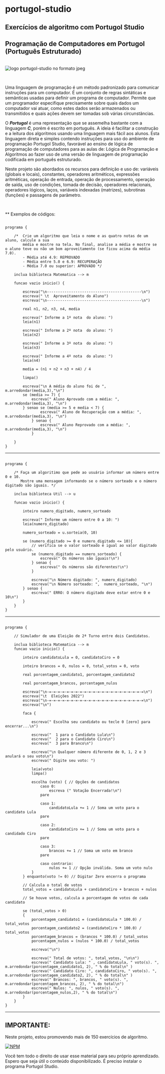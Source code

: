 # portugol-studio

## Exercícios de algoritmo com Portugol Studio


 ## Programação de Computadores em Portugol (Português Estruturado) 


<br><img src="logo.jpg" alt="logo portugol-studio no formato jpeg">

<br><p>Uma linguagem de programação é um método padronizado para comunicar instruções para um computador. É um conjunto de regras sintáticas e semânticas usadas para definir um programa de computador. Permite que um programador especifique precisamente sobre quais dados um computador vai atuar, como estes dados serão armazenados ou transmitidos e quais ações devem ser tomadas sob várias circunstâncias.

O _**Portugol**_ é uma representação que se assemelha bastante com a linguagem _**C**_, porém é escrito em português. A ideia é facilitar a construção e a leitura dos algoritmos usando uma linguagem mais fácil aos alunos. Esta linguagem direta e simples contendo instruções para uso do ambiente de programação Portugol Studio, favorável ao ensino de lógica de programação de computadores para as aulas de: Lógica de Programação e Algoritmos ao fazer uso de uma versão de linguagem de programação codificada em português estruturado.

Neste projeto são abordados os recursos para definição e uso de: variáveis (globais e locais), constantes, operadores aritméticos, expressões aritméticas, operação de entrada, operação de processamento, operação de saída, uso de condições, tomada de decisão, operadores relacionais, operadores lógicos, laços, variáveis indexadas (matrizes), subrotinas (funções) e passagens de parâmetro.</p><br>

** Exemplos de códigos:

```portugol

programa {
	
	/*  Crie um algoritmo que leia o nome e as quatro notas de um aluno, calcule a sua
	    média e mostre na tela. No final, analise a média e mostre se o aluno teve ou não um bom aproveitamento (se ficou acima da média 7.0).
        - Média até 4.9: REPROVADO
        - Média entre 5.0 e 6.9: RECUPERAÇÃO
        - Média 7.0 ou superior: APROVADO */

	inclua biblioteca Matematica --> m
	 
	funcao vazio inicio() {

		escreva("\n-------------------------------------------\n")
		escreva(" \t  Aproveitamento do Aluno")
		escreva("\n-------------------------------------------\n")

		real n1, n2, n3, n4, media

		escreva(" Informe a 1º nota  do aluno: ")
		leia(n1)
		
		escreva(" Informe a 2º nota  do aluno: ")
		leia(n2)
		
		escreva(" Informe a 3º nota  do aluno: ")
		leia(n3)
		
		escreva(" Informe a 4º nota  do aluno: ")
		leia(n4)

		media = (n1 + n2 + n3 + n4) / 4

		limpa()

		escreva("\n A média do aluno foi de ", m.arredondar(media,3),"\n")
		se (media >= 7) {
			escreva(" Aluno Aprovado com a média: ", m.arredondar(media,3), "\n")
		} senao se (media >= 5 e media < 7) {
				escreva(" Aluno de Recuperação com a média: ", m.arredondar(media,3), "\n")
			} senao {
				escreva(" Aluno Reprovado com a média: ", m.arredondar(media,3), "\n")
			}
			
	}		
}

```

***

```portugol

programa {

	/* Faça um algoritimo que pede ao usuário informar um número entre 0 e 10.
	   Mostre uma mensagem informando se o número sorteado e o número digitado são iguais. */
	
	inclua biblioteca Util --> u 
	
	funcao vazio inicio() {
		
		inteiro numero_digitado, numero_sorteado
		
		escreva(" Informe um número entre 0 a 10: ")
		leia(numero_digitado)

		numero_sorteado = u.sorteia(0, 10)

		se (numero_digitado >= 0 e numero_digitado <= 10){
			// verifica se o valor sorteado é igual ao valor digitado pelo usuário. 
			se (numero_digitado == numero_sorteado) {
				escreva(" Os números são iguais!\n")
			} senao {
				escreva(" Os números são diferentes!\n")
			}
			
			escreva("\n Número digitado: ", numero_digitado)
			escreva("\n Número sorteado: ",  numero_sorteado, "\n")
		} senao {
			escreva(" ERRO: O número digitado deve estar entre 0 e 10\n")
		}
	}
}
```

***

```portugol

programa {

	// Simulador de uma Eleição de 2ª Turno entre dois Candidatos. 

	inclua biblioteca Matematica --> m
	funcao vazio inicio() {
		
		inteiro candidatoLula = 0, candidatoCiro = 0
		
		inteiro brancos = 0, nulos = 0, total_votos = 0, voto
		
		real porcentagem_candidato1, porcentagem_candidato2
		
		real porcentagem_brancos, porcentagem_nulos

		escreva("\n-=-=-=-=-=-=-=-=-=-=-=-=-=-=-=-=-=-=-=-=-=-=\n")
		escreva("\t  Eleições 2022")
		escreva("\n-=-=-=-=-=-=-=-=-=-=-=-=-=-=-=-=-=-=-=-=-=-=\n")
		escreva("\n")
		
		faca {
			
			escreva(" Escolha seu candidato ou tecle 0 [zero] para encerrar...\n")
			
			escreva("  1 para o Candidato Lula\n")
			escreva("  2 para o Candidato Ciro\n")
			escreva("  3 para Branco\n")
			
			escreva("\n Qualquer número diferente de 0, 1, 2 e 3 anulará o seu voto\n")
			escreva(" Digite seu voto: ")
			
			leia(voto)
			limpa()

			escolha (voto) { // Opções de candidatos
				caso 0:
					escreva (" Votação Encerrada!\n")
				pare
				
				caso 1: 
			 		candidatoLula += 1 // Soma um voto para o candidato Lula
			 	pare
			 	
			 	caso 2: 
			 		candidatoCiro += 1 // Soma um voto para o candidado Ciro
			 	pare
			 	
			 	caso 3: 
			 		brancos += 1 // Soma um voto em branco
			 	pare
			 	
			 	caso contrario:
			 		nulos += 1 // Opção inválida. Soma um voto nulo
			}			 
		} enquanto(voto != 0) // Digitar Zero encerra o programa 

		// Calcula o total de votos
		total_votos = candidatoLula + candidatoCiro + brancos + nulos

		// Se houve votos, calcula a porcentagem de votos de cada candidato
		
		se (total_votos > 0)
		{
			porcentagem_candidato1 = (candidatoLula * 100.0) / total_votos  
			porcentagem_candidato2 = (candidatoCiro * 100.0) / total_votos
			porcentagem_brancos = (brancos * 100.0) / total_votos
			porcentagem_nulos = (nulos * 100.0) / total_votos

			escreva("\n")
			
			escreva(" Total de votos: ", total_votos, "\n\n")
			escreva(" Candidato Lula: " , candidatoLula, " voto(s). ", m.arredondar(porcentagem_candidato1, 2), " % do total\n" )
			escreva(" Candidato Ciro: ", candidatoCiro, " voto(s). ", m.arredondar(porcentagem_candidato2, 2), " % do total\n" )
			escreva(" Brancos: ", brancos, " voto(s). ", m.arredondar(porcentagem_brancos, 2), " % do total\n")
			escreva(" Nulos: ", nulos, " voto(s). ", m.arredondar(porcentagem_nulos,2), " % do total\n")
		}
	}
}
```

***

## IMPORTANTE:
 
 Neste projeto, estou promovendo mais de 150 exercícios de algoritmo.

 [![NPM](https://img.shields.io/npm/l/react)](https://github.com/RonaldoBento/portugol-studio/blob/main/LICENSE) 
 
 <p>Você tem todo o direito de usar esse material para seu próprio aprendizado. Espero que seja útil o conteúdo disponibilizado. É preciso instalar o programa Portugol Studio.</p><br>
